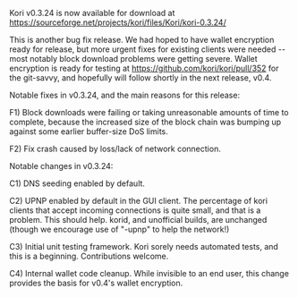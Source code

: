 Kori v0.3.24 is now available for download at
https://sourceforge.net/projects/kori/files/Kori/kori-0.3.24/

This is another bug fix release.  We had hoped to have wallet encryption ready for release, but more urgent fixes for existing clients were needed -- most notably block download problems were getting severe.  Wallet encryption is ready for testing at https://github.com/kori/kori/pull/352 for the git-savvy, and hopefully will follow shortly in the next release, v0.4.

Notable fixes in v0.3.24, and the main reasons for this release:

F1) Block downloads were failing or taking unreasonable amounts of time to complete, because the increased size of the block chain was bumping up against some earlier buffer-size DoS limits.

F2) Fix crash caused by loss/lack of network connection.

Notable changes in v0.3.24:

C1) DNS seeding enabled by default.

C2) UPNP enabled by default in the GUI client.  The percentage of kori clients that accept incoming connections is quite small, and that is a problem.  This should help.  korid, and unofficial builds, are unchanged (though we encourage use of "-upnp" to help the network!)

C3) Initial unit testing framework.  Kori sorely needs automated tests, and this is a beginning.  Contributions welcome.

C4) Internal wallet code cleanup.  While invisible to an end user, this change provides the basis for v0.4's wallet encryption.
